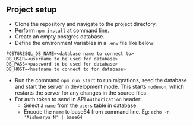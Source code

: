 
## Project setup

- Clone the repository and navigate to the project directory.
- Perform `npm install` at command line.
- Create an empty postgres database.
- Define the environment variables in a `.env` file like below:
```
POSTGRESQL_DB_NAME=<database name to connect to>
DB_USER=<username to be used for database>
DB_PASS=<password to be used for database>
DB_HOST=<hostname to connect to for database>
```
- Run the command `npm run start` to run migrations, seed the database and start the server in development mode. This starts `nodemon`, which restarts the server for any changes in the source files.
- For auth token to send in API `Authorization` header:
  - Select a `name` from the `users` table in database
  - Encode the `name` to base64 from command line. Eg: `echo -n 'Aishwarya N' | base64`